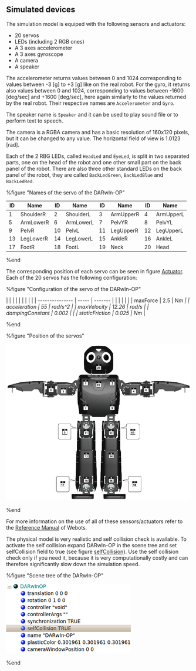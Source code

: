 ## Simulated devices

The simulation model is equiped with the following sensors and actuators:

- 20 servos
- LEDs (including 2 RGB ones)
- A 3 axes accelerometer
- A 3 axes gyroscope
- A camera
- A speaker

The accelerometer returns values between 0 and 1024 corresponding to values
between -3 [g] to +3 [g] like on the real robot. For the gyro, it returns also
values between 0 and 1024, corresponding to values between -1600 [deg/sec] and
+1600 [deg/sec], here again similarly to the values returned by the real robot.
Their respective names are `Accelerometer` and `Gyro`.

The speaker name is `Speaker` and it can be used to play sound file or to perform text to speech.

The camera is a RGBA camera and has a basic resolution of 160x120 pixels, but it
can be changed to any value. The horizontal field of view is 1.0123 [rad].

Each of the 2 RBG LEDs, called `HeadLed` and `EyeLed`, is split in two separated
parts, one on the head of the robot and one other small part on the back panel
of the robot. There are also three other standard LEDs on the back panel of the
robot, they are called `BackLedGreen`, `BackLedBlue` and `BackLedRed`.

%figure "Names of the servo of the DARwIn-OP"

| ID | Name      | ID | Name      | ID | Name      | ID | Name      |
| -- | --------- | -- | --------- | -- | --------- | -- | --------- |
| 1  | ShoulderR | 2  | ShoulderL | 3  | ArmUpperR | 4  | ArmUpperL |
| 5  | ArmLowerR | 6  | ArmLowerL | 7  | PelvYR    | 8  | PelvYL    |
| 9  | PelvR     | 10 | PelvL     | 11 | LegUpperR | 12 | LegUpperL |
| 13 | LegLowerR | 14 | LegLowerL | 15 | AnkleR    | 16 | AnkleL    |
| 17 | FootR     | 18 | FootL     | 19 | Neck      | 20 | Head      |

%end

The corresponding position of each servo can be seen in figure
[Actuator](#position-of-the-servos). Each of the 20 servos has the following
configuration:

%figure "Configuration of the servo of the DARwIn-OP"

|                |      |        | | | | |  |
| --------------- | ----- | ------- |  |  |  |  |  |
| maxForce        | 2.5   | N*m     |
| acceleration    | 55    | rad/s^2 |
| maxVelocity     | 12.26 | rad/s   |
| dampingConstant | 0.002 |         |
| staticFriction  | 0.025 | N*m     |

%end

%figure "Position of the servos"

![DARwIn-OP_Actuator.png](images/DARwIn-OP_Actuator.png)

%end

For more information on the use of all of these sensors/actuators refer to the
[Reference Manual](http://www.cyberbotics.com/reference) of Webots.

The physical model is very realistic and self collision check is available. To
activate the self collision expand DARwIn-OP in the scene tree and set
selfCollision field to true (see figure
[selfCollision](#scene-tree-of-the-darwin-op)). Use the self collision check
only if you need it, because it is very computationally costly and can therefore
significantly slow down the simulation speed.

%figure "Scene tree of the DARwIn-OP"

![selfCollision.png](images/selfCollision.png)

%end

